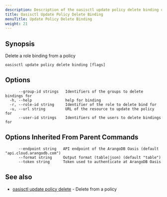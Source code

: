 ```yaml
---
description: Description of the oasisctl update policy delete binding command
title: Oasisctl Update Policy Delete Binding
menuTitle: Update Policy Delete Binding
weight: 21
---
```

## Synopsis
Delete a role binding from a policy

```
oasisctl update policy delete binding [flags]
```

## Options
```
      --group-id strings   Identifiers of the groups to delete bindings for
  -h, --help               help for binding
  -r, --role-id string     Identifier of the role to delete bind for
  -u, --url string         URL of the resource to update the policy for
      --user-id strings    Identifiers of the users to delete bindings for
```

## Options Inherited From Parent Commands
```
      --endpoint string   API endpoint of the ArangoDB Oasis (default "api.cloud.arangodb.com")
      --format string     Output format (table|json) (default "table")
      --token string      Token used to authenticate at ArangoDB Oasis
```

## See also
* [oasisctl update policy delete](update-policy-delete.md)	 - Delete from a policy

